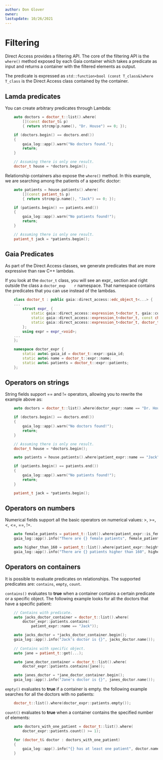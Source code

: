 ```yaml
---
author: Don Glover
owner: 
lastupdate: 10/26/2021
---
```


# Filtering

Direct Access provides a filtering API. The core of the filtering API is the `where()` method exposed by each Gaia container which takes a predicate as input and returns a container with the filtered elements as output.

The predicate is expressed as `std::function<bool (const T_class&)where T_class` is the Direct Access class contained by the container.

## Lamda predicates

You can create arbitrary predicates through Lambda:

```cpp
    auto doctors = doctor_t::list().where(
        [](const doctor_t& p)
        { return strcmp(p.name(), "Dr. House") == 0; });

    if (doctors.begin() == doctors.end())
    {
        gaia_log::app().warn("No doctors found.");
        return;
    }

    // Assuming there is only one result.
    doctor_t house = *doctors.begin();
```

Relationship containers also expose the `where()` method. In this example, we are searching among the patients of a specific doctor:

```cpp
    auto patients = house.patients().where(
        [](const patient_t& p)
        { return strcmp(p.name(), "Jack") == 0; });

    if (patients.begin() == patients.end())
    {
        gaia_log::app().warn("No patients found!");
        return;
    }

    // Assuming there is only one result.
    patient_t jack = *patients.begin();
```

## Gaia Predicates

As part of the Direct Access classes, we generate predicates that are more expressive than raw C++ lambdas.

If you look at the `doctor_t` class, you will see an expr_ section and right outside the class a `doctor_exp    r` namespace. That namespace contains the predicates that you can use instead of the lambdas.

```cpp
    class doctor_t : public gaia::direct_access::edc_object_t<...> {
    ...
        struct expr_ {
            static gaia::direct_access::expression_t<doctor_t, gaia::common::gaia_id_t> gaia_id;
            static gaia::direct_access::expression_t<doctor_t, const char*> name;
            static gaia::direct_access::expression_t<doctor_t, doctor_t::patients_list_t> patients;
        };
        using expr = expr_<void>;
    ...
    };

    namespace doctor_expr {
        static auto& gaia_id = doctor_t::expr::gaia_id;
        static auto& name = doctor_t::expr::name;
        static auto& patients = doctor_t::expr::patients;
    };
```

## Operators on strings

String fields support == and != operators, allowing you to rewrite the example above as:

```cpp
    auto doctors = doctor_t::list().where(doctor_expr::name == "Dr. House");

    if (doctors.begin() == doctors.end())
    {
        gaia_log::app().warn("No doctors found!");
        return;
    }

    // Assuming there is only one result.
    doctor_t house = *doctors.begin();

    auto patients = house.patients().where(patient_expr::name == "Jack");

    if (patients.begin() == patients.end())
    {
        gaia_log::app().warn("No patients found!");
        return;
    }

    patient_t jack = *patients.begin();
```

## Operators on numbers

Numerical fields support all the basic operators on numerical values: >, >=, <, <=, ==, !=.

```cpp
    auto female_patients = patient_t::list().where(patient_expr::is_female == true);
    gaia_log::app().info("There are {} female patients", female_patients.size());

    auto higher_than_160 = patient_t::list().where(patient_expr::height >= 160);
    gaia_log::app().info("There are {} patients higher than 160", higher_than_160.size());
```

## Operators on containers

It is possible to evaluate predicates on relationships. The supported predicates are: `contains`, `empty`, `count`.

`contains()` evaluates to **true** when a container contains a certain predicate or a specific object. The following example looks for all the doctors that have a specific patient:

```cpp
    // Contains with predicate.
    auto jacks_doctor_container = doctor_t::list().where(
        doctor_expr::patients.contains(
            patient_expr::name == "Jack"));

    auto jacks_doctor = *jacks_doctor_container.begin();
    gaia_log::app().info("Jack's doctor is {}", jacks_doctor.name());
            
    // Contains with specific object.
    auto jane = patient_t::get(...);

    auto jane_doctor_container = doctor_t::list().where(
        doctor_expr::patients.contains(jane));

    auto janes_doctor = *jane_doctor_container.begin();
    gaia_log::app().info("Jane's doctor is {}", janes_doctor.name());
```

`empty()` evaluates to **true** if a container is empty. the following example searches for all the doctors with no patients:

```cpp
    doctor_t::list().where(doctor_expr::patients.empty());
```

`count()` evaluates to **true** when a container contains the specified number of elements:

```cpp
    auto doctors_with_one_patient = doctor_t::list().where(
        doctor_expr::patients.count() >= 1);

    for (doctor_t& doctor : doctors_with_one_patient)
    {
        gaia_log::app().info("{} has at least one patient", doctor.name());
    } 
```